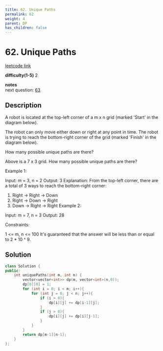 ```yaml
---
title: 62. Unique Paths
permalink: 62
weight: 4
parent: DP
has_children: false
---
```

# 62. Unique Paths
[leetcode link](https://leetcode.com/problems/unique-paths/)

**difficulty(1-5)** 
2

**notes**   
next question: [63](63)

## Description
A robot is located at the top-left corner of a m x n grid (marked 'Start' in the diagram below).

The robot can only move either down or right at any point in time. The robot is trying to reach the bottom-right corner of the grid (marked 'Finish' in the diagram below).

How many possible unique paths are there?


Above is a 7 x 3 grid. How many possible unique paths are there?

 

Example 1:

Input: m = 3, n = 2
Output: 3
Explanation:
From the top-left corner, there are a total of 3 ways to reach the bottom-right corner:
1. Right -> Right -> Down
2. Right -> Down -> Right
3. Down -> Right -> Right
Example 2:

Input: m = 7, n = 3
Output: 28
 

Constraints:

1 <= m, n <= 100
It's guaranteed that the answer will be less than or equal to 2 * 10 ^ 9.

## Solution
```c++
class Solution {
public:
    int uniquePaths(int m, int n) {
        vector<vector<int>> dp(m, vector<int>(n,0));
        dp[0][0] = 1;
        for (int i = 0; i < m; i++){
            for (int j = 0; j < n; j++){
                if (i > 0){
                    dp[i][j] += dp[i-1][j];
                }
                if (j > 0){
                    dp[i][j] += dp[i][j-1];
                }
            }
        }
        return dp[m-1][n-1];
    }
};
```

<!-- 
Default label
{: .label }

Blue label
{: .label .label-blue }

Stable
{: .label .label-green }

New release
{: .label .label-purple }

Coming soon
{: .label .label-yellow }

Deprecated
{: .label .label-red } -->
